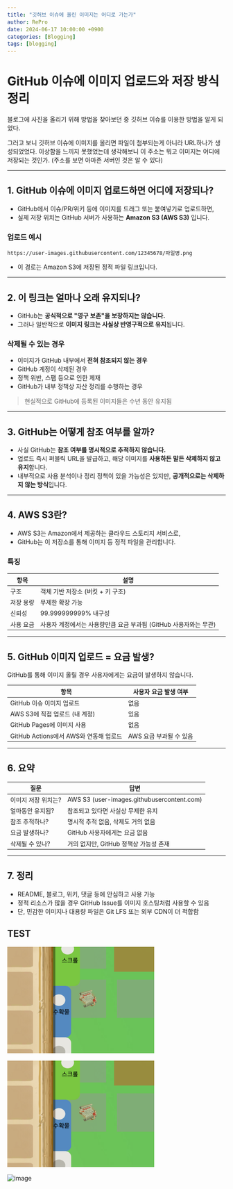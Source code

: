 ```yaml
---
title: "깃허브 이슈에 올린 이미지는 어디로 가는가"
author: RePro
date: 2024-06-17 10:00:00 +0900
categories: [Blogging]
tags: [blogging]
---
```


# GitHub 이슈에 이미지 업로드와 저장 방식 정리

블로그에 사진을 올리기 위해 방법을 찾아보던 중 깃허브 이슈를 이용한 방법을 알게 되었다.

그러고 보니 깃허브 이슈에 이미지를 올리면 파일이 첨부되는게 아니라 URL하나가 생성되었었다. 
이상함을 느끼지 못했었는데 생각해보니 이 주소는 뭐고 이미지는 어디에 저장되는 것인가. (주소를 보면 아마존 서버인 것은 알 수 있다)

---

## 1. GitHub 이슈에 이미지 업로드하면 어디에 저장되나?

- GitHub에서 이슈/PR/위키 등에 이미지를 드래그 또는 붙여넣기로 업로드하면,
- 실제 저장 위치는 GitHub 서버가 사용하는 **Amazon S3 (AWS S3)** 입니다.

### 업로드 예시

```
https://user-images.githubusercontent.com/12345678/파일명.png
```

- 이 경로는 Amazon S3에 저장된 정적 파일 링크입니다.

---

## 2. 이 링크는 얼마나 오래 유지되나?

- GitHub는 **공식적으로 "영구 보존"을 보장하지는 않습니다.**
- 그러나 일반적으로 **이미지 링크는 사실상 반영구적으로 유지**됩니다.

### 삭제될 수 있는 경우

- 이미지가 GitHub 내부에서 **전혀 참조되지 않는 경우**
- GitHub 계정이 삭제된 경우
- 정책 위반, 스팸 등으로 인한 제재
- GitHub가 내부 정책상 자산 정리를 수행하는 경우

> 현실적으로 GitHub에 등록된 이미지들은 수년 동안 유지됨

---

## 3. GitHub는 어떻게 참조 여부를 알까?

- 사실 GitHub는 **참조 여부를 명시적으로 추적하지 않습니다.**
- 업로드 즉시 퍼블릭 URL을 발급하고, 해당 이미지를 **사용하든 말든 삭제하지 않고 유지**합니다.
- 내부적으로 사용 분석이나 정리 정책이 있을 가능성은 있지만, **공개적으로는 삭제하지 않는 방식**입니다.

---

## 4. AWS S3란?

- AWS S3는 Amazon에서 제공하는 클라우드 스토리지 서비스로,
- GitHub는 이 저장소를 통해 이미지 등 정적 파일을 관리합니다.

### 특징

| 항목 | 설명 |
|------|------|
| 구조 | 객체 기반 저장소 (버킷 + 키 구조) |
| 저장 용량 | 무제한 확장 가능 |
| 신뢰성 | 99.999999999% 내구성 |
| 사용 요금 | 사용자 계정에서는 사용량만큼 요금 부과됨 (GitHub 사용자와는 무관) |

---

## 5. GitHub 이미지 업로드 = 요금 발생?

GitHub를 통해 이미지 올릴 경우 사용자에게는 요금이 발생하지 않습니다.

| 항목 | 사용자 요금 발생 여부 |
|------|----------------------|
| GitHub 이슈 이미지 업로드 | 없음 |
| AWS S3에 직접 업로드 (내 계정) | 있음 |
| GitHub Pages에 이미지 사용 | 없음 |
| GitHub Actions에서 AWS와 연동해 업로드 | AWS 요금 부과될 수 있음 |

---

## 6. 요약

| 질문 | 답변 |
|------|------|
| 이미지 저장 위치는? | AWS S3 (user-images.githubusercontent.com) |
| 얼마동안 유지됨? | 참조되고 있다면 사실상 무제한 유지 |
| 참조 추적하나? | 명시적 추적 없음, 삭제도 거의 없음 |
| 요금 발생하나? | GitHub 사용자에게는 요금 없음 |
| 삭제될 수 있나? | 거의 없지만, GitHub 정책상 가능성 존재 |

---

## 7. 정리

- README, 블로그, 위키, 댓글 등에 안심하고 사용 가능
- 정적 리소스가 많을 경우 GitHub Issue를 이미지 호스팅처럼 사용할 수 있음
- 단, 민감한 이미지나 대용량 파일은 Git LFS 또는 외부 CDN이 더 적합함


## TEST

![image](../../assets/img/unity/TEST.png)

![image](/assets/img/unity/TEST.png)

![image](/img/unity/TEST.png)